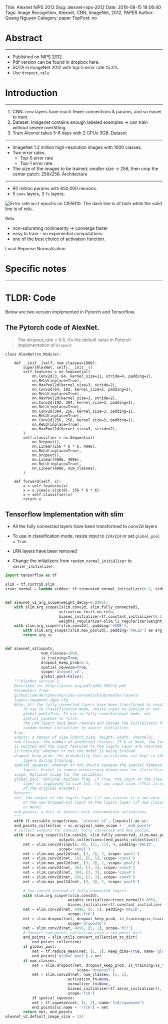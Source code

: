 Title: Alexnet NIPS 2012
Slug: alexnet-nips-2012
Date: 2018-08-15 18:06:40
Tags: Image Recognition, Alexnet, CNN, ImageNet, 2012, PAPER
Author: Quang Nguyen
Category: paper
TopPost: no


# Abstract
----------
- Published on NIPS 2012. 
- Pdf version can be found in dropbox here. 
- SOTA in ImageNet 2012 with top-5 error rate 15.3%.
- Use `dropout`, `relu`.
# Introduction
----------
1. CNN: `conv` layers have much fewer connections & params, and so easier to train.
2. Dataset: Imagenet contains enough labeled examples → can train without severe overfitting.
3. Train Alexnet takes 5-6 days with 2 GPUs 3GB. 
Dataset
----------
- ImageNet 1.2 million high-resolution images with 1000 classes.
- Two error rates:
  - Top-5 error rate
  - Top-1 error rate
- The size of the images to be trained: smaller size → 256, then crop the center patch: 256x256.
Architecture
----------
- 60 million params with 650,000 neurons.
- 5 `conv` layers, 3 `fc` layers.


![Error rate w.r.t epochs on CIFAR10. The dash line is of tanh while the solid line is of relu.](https://d2mxuefqeaa7sj.cloudfront.net/s_6EF601BE07E17A98BF97AB239E543B35D29C3B4B9D1871E11707DB6D0C2C3533_1533070511862_image.png)


Relu

- non-saturating nonlinearity → converge faster
- easy to train - no exponential computations.
- one of the best choice of activation function.


Local Reponse Normalization





# Specific notes
----------



# TLDR: Code
Below are two version implemented in Pytorch and Tensorflow.

## The Pytorch code of AlexNet.

> The dropout_rate = 0.5, it’s the default value in Pytorch implementation of `dropout`


    class AlexNet(nn.Module):
    
        def __init__(self, num_classes=1000):
            super(AlexNet, self).__init__()
            self.features = nn.Sequential(
                nn.Conv2d(3, 64, kernel_size=11, stride=4, padding=2),
                nn.ReLU(inplace=True),
                nn.MaxPool2d(kernel_size=3, stride=2),
                nn.Conv2d(64, 192, kernel_size=5, padding=2),
                nn.ReLU(inplace=True),
                nn.MaxPool2d(kernel_size=3, stride=2),
                nn.Conv2d(192, 384, kernel_size=3, padding=1),
                nn.ReLU(inplace=True),
                nn.Conv2d(384, 256, kernel_size=3, padding=1),
                nn.ReLU(inplace=True),
                nn.Conv2d(256, 256, kernel_size=3, padding=1),
                nn.ReLU(inplace=True),
                nn.MaxPool2d(kernel_size=3, stride=2),
            )
            self.classifier = nn.Sequential(
                nn.Dropout(),
                nn.Linear(256 * 6 * 6, 4096),
                nn.ReLU(inplace=True),
                nn.Dropout(),
                nn.Linear(4096, 4096),
                nn.ReLU(inplace=True),
                nn.Linear(4096, num_classes),
            )
    
        def forward(self, x):
            x = self.features(x)
            x = x.view(x.size(0), 256 * 6 * 6)
            x = self.classifier(x)
            return x

## Tensorflow Implementation with slim

<DIV class="alert alert-success" role="alert" markdown="1">

* All the fully connected layers have been transformed to conv2d layers

* To use in classification mode, resize input to `224x224` or set `global_pool = True`.

* LRN layers have been removed 

* Change the initializers from `random_normal_initializer` to `xavier_initializer`.

</DIV>


```python
import tensorflow as tf

slim = tf.contrib.slim
trunc_normal = lambda stddev: tf.truncated_normal_initializer(0.0, stddev)


def alexnet_v2_arg_scope(weight_decay=0.0005):
    with slim.arg_scope([slim.conv2d, slim.fully_connected],
                        activation_fn=tf.nn.relu,
                        biases_initializer=tf.constant_initializer(0.1),
                        weights_regularizer=slim.l2_regularizer(weight_decay)):
    with slim.arg_scope([slim.conv2d], padding='SAME'):
        with slim.arg_scope([slim.max_pool2d], padding='VALID') as arg_sc:
        return arg_sc


def alexnet_v2(inputs,
                num_classes=1000,
                is_training=True,
                dropout_keep_prob=0.5,
                spatial_squeeze=True,
                scope='alexnet_v2',
                global_pool=False):
    """AlexNet version 2.
    Described in: http://arxiv.org/pdf/1404.5997v2.pdf
    Parameters from:
    github.com/akrizhevsky/cuda-convnet2/blob/master/layers/
    layers-imagenet-1gpu.cfg
    Note: All the fully_connected layers have been transformed to conv2d layers.
        To use in classification mode, resize input to 224x224 or set
        global_pool=True. To use in fully convolutional mode, set
        spatial_squeeze to false.
        The LRN layers have been removed and change the initializers from
        random_normal_initializer to xavier_initializer.
    Args:
    inputs: a tensor of size [batch_size, height, width, channels].
    num_classes: the number of predicted classes. If 0 or None, the logits layer
    is omitted and the input features to the logits layer are returned instead.
    is_training: whether or not the model is being trained.
    dropout_keep_prob: the probability that activations are kept in the dropout
        layers during training.
    spatial_squeeze: whether or not should squeeze the spatial dimensions of the
        logits. Useful to remove unnecessary dimensions for classification.
    scope: Optional scope for the variables.
    global_pool: Optional boolean flag. If True, the input to the classification
        layer is avgpooled to size 1x1, for any input size. (This is not part
        of the original AlexNet.)
    Returns:
    net: the output of the logits layer (if num_classes is a non-zero integer),
        or the non-dropped-out input to the logits layer (if num_classes is 0
        or None).
    end_points: a dict of tensors with intermediate activations.
    """
    with tf.variable_scope(scope, 'alexnet_v2', [inputs]) as sc:
    end_points_collection = sc.original_name_scope + '_end_points'
    # Collect outputs for conv2d, fully_connected and max_pool2d.
    with slim.arg_scope([slim.conv2d, slim.fully_connected, slim.max_pool2d],
                        outputs_collections=[end_points_collection]):
        net = slim.conv2d(inputs, 64, [11, 11], 4, padding='VALID',
                        scope='conv1')
        net = slim.max_pool2d(net, [3, 3], 2, scope='pool1')
        net = slim.conv2d(net, 192, [5, 5], scope='conv2')
        net = slim.max_pool2d(net, [3, 3], 2, scope='pool2')
        net = slim.conv2d(net, 384, [3, 3], scope='conv3')
        net = slim.conv2d(net, 384, [3, 3], scope='conv4')
        net = slim.conv2d(net, 256, [3, 3], scope='conv5')
        net = slim.max_pool2d(net, [3, 3], 2, scope='pool5')

        # Use conv2d instead of fully_connected layers.
        with slim.arg_scope([slim.conv2d],
                            weights_initializer=trunc_normal(0.005),
                            biases_initializer=tf.constant_initializer(0.1)):
        net = slim.conv2d(net, 4096, [5, 5], padding='VALID',
                            scope='fc6')
        net = slim.dropout(net, dropout_keep_prob, is_training=is_training,
                            scope='dropout6')
        net = slim.conv2d(net, 4096, [1, 1], scope='fc7')
        # Convert end_points_collection into a end_point dict.
        end_points = slim.utils.convert_collection_to_dict(
            end_points_collection)
        if global_pool:
            net = tf.reduce_mean(net, [1, 2], keep_dims=True, name='global_pool')
            end_points['global_pool'] = net
        if num_classes:
            net = slim.dropout(net, dropout_keep_prob, is_training=is_training,
                                scope='dropout7')
            net = slim.conv2d(net, num_classes, [1, 1],
                            activation_fn=None,
                            normalizer_fn=None,
                            biases_initializer=tf.zeros_initializer(),
                            scope='fc8')
            if spatial_squeeze:
            net = tf.squeeze(net, [1, 2], name='fc8/squeezed')
            end_points[sc.name + '/fc8'] = net
        return net, end_points
alexnet_v2.default_image_size = 224
```